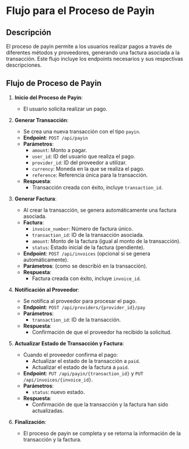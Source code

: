 
# Flujo para el Proceso de Payin

## Descripción
El proceso de payin permite a los usuarios realizar pagos a través de diferentes métodos y proveedores, generando una factura asociada a la transacción. Este flujo incluye los endpoints necesarios y sus respectivas descripciones.

## Flujo de Proceso de Payin

1. **Inicio del Proceso de Payin**:
   - El usuario solicita realizar un pago.

2. **Generar Transacción**:
   - Se crea una nueva transacción con el tipo `payin`.
   - **Endpoint**: `POST /api/payin`
   - **Parámetros**:
     - `amount`: Monto a pagar.
     - `user_id`: ID del usuario que realiza el pago.
     - `provider_id`: ID del proveedor a utilizar.
     - `currency`: Moneda en la que se realiza el pago.
     - `reference`: Referencia única para la transacción.
   - **Respuesta**:
     - Transacción creada con éxito, incluye `transaction_id`.

3. **Generar Factura**:
   - Al crear la transacción, se genera automáticamente una factura asociada.
   - **Factura**:
     - `invoice_number`: Número de factura único.
     - `transaction_id`: ID de la transacción asociada.
     - `amount`: Monto de la factura (igual al monto de la transacción).
     - `status`: Estado inicial de la factura (pendiente).
   - **Endpoint**: `POST /api/invoices` (opcional si se genera automáticamente).
   - **Parámetros**: (como se describió en la transacción).
   - **Respuesta**: 
     - Factura creada con éxito, incluye `invoice_id`.

4. **Notificación al Proveedor**:
   - Se notifica al proveedor para procesar el pago.
   - **Endpoint**: `POST /api/providers/{provider_id}/pay`
   - **Parámetros**:
     - `transaction_id`: ID de la transacción.
   - **Respuesta**:
     - Confirmación de que el proveedor ha recibido la solicitud.

5. **Actualizar Estado de Transacción y Factura**:
   - Cuando el proveedor confirma el pago:
     - Actualizar el estado de la transacción a `paid`.
     - Actualizar el estado de la factura a `paid`.
   - **Endpoint**: `PUT /api/payin/{transaction_id}` y `PUT /api/invoices/{invoice_id}`.
   - **Parámetros**: 
     - `status`: nuevo estado.
   - **Respuesta**:
     - Confirmación de que la transacción y la factura han sido actualizadas.

6. **Finalización**:
   - El proceso de payin se completa y se retorna la información de la transacción y la factura.
